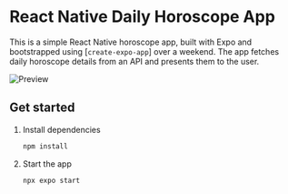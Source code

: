 # React Native Daily Horoscope App

This is a simple React Native horoscope app, built with Expo and bootstrapped using [`create-expo-app`] over a weekend. The app fetches daily horoscope details from an API and presents them to the user.

![Preview](https://i.imgur.com/lNgzEYw.jpeg)

## Get started

1. Install dependencies

    ```bash
    npm install
    ```

2. Start the app

    ```bash
    npx expo start
    ```
